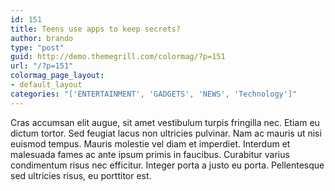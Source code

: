 ```yaml
---
id: 151
title: Teens use apps to keep secrets?
author: brando
type: "post"
guid: http://demo.themegrill.com/colormag/?p=151
url: "/?p=151"
colormag_page_layout:
- default_layout
categories: "['ENTERTAINMENT', 'GADGETS', 'NEWS', 'Technology']"
---
```


Cras accumsan elit augue, sit amet vestibulum turpis fringilla nec. Etiam eu dictum tortor. Sed feugiat lacus non ultricies pulvinar. Nam ac mauris ut nisi euismod tempus. Mauris molestie vel diam et imperdiet. Interdum et malesuada fames ac ante ipsum primis in faucibus. Curabitur varius condimentum risus nec efficitur. Integer porta a justo eu porta. Pellentesque sed ultricies risus, eu porttitor est.